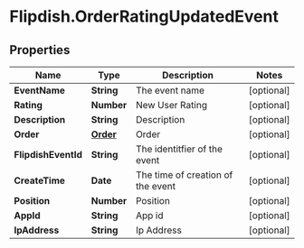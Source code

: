 # Flipdish.OrderRatingUpdatedEvent

## Properties
Name | Type | Description | Notes
------------ | ------------- | ------------- | -------------
**EventName** | **String** | The event name | [optional] 
**Rating** | **Number** | New User Rating | [optional] 
**Description** | **String** | Description | [optional] 
**Order** | [**Order**](Order.md) | Order | [optional] 
**FlipdishEventId** | **String** | The identitfier of the event | [optional] 
**CreateTime** | **Date** | The time of creation of the event | [optional] 
**Position** | **Number** | Position | [optional] 
**AppId** | **String** | App id | [optional] 
**IpAddress** | **String** | Ip Address | [optional] 


